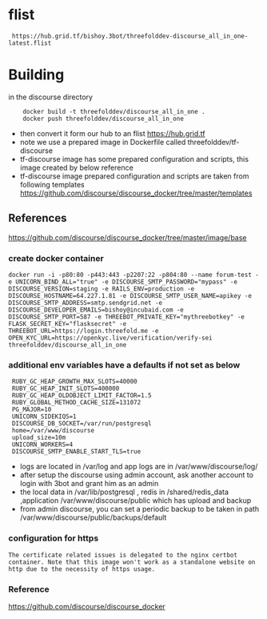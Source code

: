 # flist
	 https://hub.grid.tf/bishoy.3bot/threefolddev-discourse_all_in_one-latest.flist

# Building

in the discourse directory

```
    docker build -t threefolddev/discourse_all_in_one . 
    docker push threefolddev/discourse_all_in_one
```
- then convert it form our hub to an flist https://hub.grid.tf
- note we use a prepared image in Dockerfile called threefolddev/tf-discourse
- tf-discourse image has some prepared configuration and scripts, this image created by below reference 
- tf-discourse image prepared configuration and scripts are taken from following templates 
   https://github.com/discourse/discourse_docker/tree/master/templates

## References

https://github.com/discourse/discourse_docker/tree/master/image/base

### create docker container 
```
docker run -i -p80:80 -p443:443 -p2207:22 -p804:80 --name forum-test -e UNICORN_BIND_ALL="true" -e DISCOURSE_SMTP_PASSWORD="mypass" -e DISCOURSE_VERSION=staging -e RAILS_ENV=production -e DISCOURSE_HOSTNAME=64.227.1.81 -e DISCOURSE_SMTP_USER_NAME=apikey -e DISCOURSE_SMTP_ADDRESS=smtp.sendgrid.net -e DISCOURSE_DEVELOPER_EMAILS=bishoy@incubaid.com -e DISCOURSE_SMTP_PORT=587 -e THREEBOT_PRIVATE_KEY="mythreebotkey" -e FLASK_SECRET_KEY="flasksecret" -e THREEBOT_URL=https://login.threefold.me -e OPEN_KYC_URL=https://openkyc.live/verification/verify-sei threefolddev/discourse_all_in_one
```

### additional env variables have a defaults if not set as below
    
     RUBY_GC_HEAP_GROWTH_MAX_SLOTS=40000
     RUBY_GC_HEAP_INIT_SLOTS=400000
     RUBY_GC_HEAP_OLDOBJECT_LIMIT_FACTOR=1.5
     RUBY_GLOBAL_METHOD_CACHE_SIZE=131072
     PG_MAJOR=10
     UNICORN_SIDEKIQS=1
     DISCOURSE_DB_SOCKET=/var/run/postgresql
     home=/var/www/discourse
     upload_size=10m
     UNICORN_WORKERS=4
     DISCOURSE_SMTP_ENABLE_START_TLS=true
     
    
- logs are located in /var/log and app logs are in /var/www/discourse/log/
- after setup the discourse using admin account, ask another account to login with 3bot and grant him as an admin
- the local data in /var/lib/postgresql , redis in /shared/redis_data ,application /var/www/discourse/public which has upload and backup
- from admin discourse, you can set a periodic backup to be taken in path /var/www/discourse/public/backups/default

### configuration for https
    The certificate related issues is delegated to the nginx certbot container. Note that this image won't work as a standalone website on http due to the necessity of https usage.
    
### Reference

https://github.com/discourse/discourse_docker

